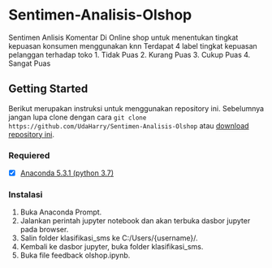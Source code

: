 # Sentimen-Analisis-Olshop
Sentimen Anlisis Komentar Di Online shop untuk menentukan tingkat kepuasan konsumen menggunakan knn
Terdapat 4 label tingkat kepuasan pelanggan terhadap toko
    1. Tidak Puas
    2. Kurang Puas
    3. Cukup Puas
    4. Sangat Puas
    
## Getting Started
Berikut merupakan instruksi untuk menggunakan repository ini. Sebelumnya jangan lupa clone dengan cara `git clone https://github.com/UdaHarry/Sentimen-Analisis-Olshop` atau [download repository ini](https://codeload.github.com/UdaHarry/Sentimen-Analisis-Olshop/zip/master).

### Requiered
- [x] [Anaconda 5.3.1 (python 3.7)](https://www.anaconda.com/download/)


### Instalasi
1. Buka Anaconda Prompt.
2. Jalankan perintah jupyter notebook dan akan terbuka dasbor jupyter pada browser.
3. Salin folder klasifikasi_sms ke C:/Users/{username}/.
4. Kembali ke dasbor jupyter, buka folder klasifikasi_sms.
5. Buka file feedback olshop.ipynb.
